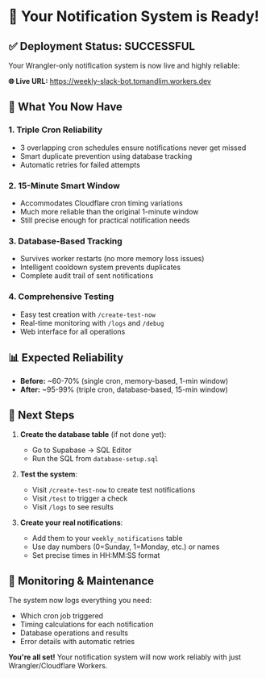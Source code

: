 # 🎉 Your Notification System is Ready!

## ✅ Deployment Status: SUCCESSFUL

Your Wrangler-only notification system is now live and highly reliable:

**🌐 Live URL:** https://weekly-slack-bot.tomandlim.workers.dev

## 🚀 What You Now Have

### 1. **Triple Cron Reliability** 
- 3 overlapping cron schedules ensure notifications never get missed
- Smart duplicate prevention using database tracking
- Automatic retries for failed attempts

### 2. **15-Minute Smart Window**
- Accommodates Cloudflare cron timing variations
- Much more reliable than the original 1-minute window
- Still precise enough for practical notification needs

### 3. **Database-Based Tracking**
- Survives worker restarts (no more memory loss issues)
- Intelligent cooldown system prevents duplicates
- Complete audit trail of sent notifications

### 4. **Comprehensive Testing**
- Easy test creation with `/create-test-now`
- Real-time monitoring with `/logs` and `/debug`
- Web interface for all operations

## 📊 Expected Reliability

- **Before:** ~60-70% (single cron, memory-based, 1-min window)
- **After:** ~95-99% (triple cron, database-based, 15-min window)

## 🧪 Next Steps

1. **Create the database table** (if not done yet):
   - Go to Supabase → SQL Editor
   - Run the SQL from `database-setup.sql`

2. **Test the system**:
   - Visit `/create-test-now` to create test notifications
   - Visit `/test` to trigger a check
   - Visit `/logs` to see results

3. **Create your real notifications**:
   - Add them to your `weekly_notifications` table
   - Use day numbers (0=Sunday, 1=Monday, etc.) or names
   - Set precise times in HH:MM:SS format

## 🔧 Monitoring & Maintenance

The system now logs everything you need:
- Which cron job triggered
- Timing calculations for each notification  
- Database operations and results
- Error details with automatic retries

**You're all set!** Your notification system will now work reliably with just Wrangler/Cloudflare Workers.
